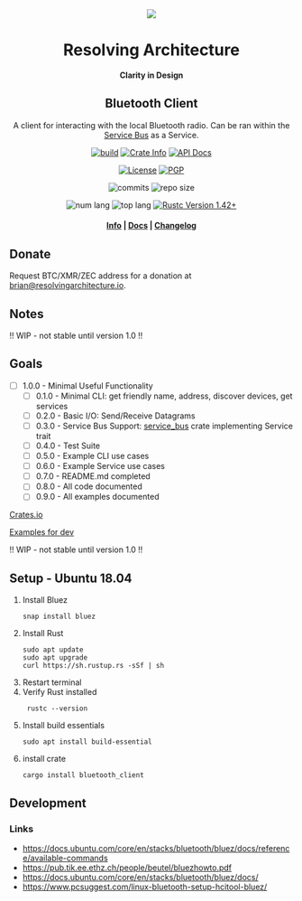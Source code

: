<div align="center">
  <img src="https://resolvingarchitecture.io/images/ra.png"  />

  <h1>Resolving Architecture</h1>

  <p>
    <strong>Clarity in Design</strong>
  </p>
  
  <h2>Bluetooth Client</h2>
  
  <p>
   A client for interacting with the local Bluetooth radio. Can be ran within the <a target="_blank" href="https://github.com/resolvingarchitecture/service-bus">Service Bus</a> as a Service.
   </p>
  
  <p>
    <a href="https://travis-ci.com/resolvingarchitecture/bluetooth-client"><img alt="build" src="https://img.shields.io/travis/resolvingarchitecture/bluetooth-client"/></a>
    <a href="https://crates.io/crates/bluetooth-client"><img alt="Crate Info" src="https://img.shields.io/crates/v/bluetooth-client.svg"/></a>
    <a href="https://docs.rs/crate/bluetooth_client/"><img alt="API Docs" src="https://img.shields.io/badge/docs.bluetooth-client-green"/></a>
  </p>
  <p>
    <a href="https://github.com/resolvingarchitecture/bluetooth-client/blob/master/LICENSE"><img alt="License" src="https://img.shields.io/github/license/resolvingarchitecture/bluetooth-client"/></a>
    <a href="https://resolvingarchitecture.io/ks/publickey.brian@resolvingarchitecture.io.asc"><img alt="PGP" src="https://img.shields.io/keybase/pgp/objectorange"/></a>
  </p>
  <p>
    <img alt="commits" src="https://img.shields.io/crates/d/bluetooth-client"/>
    <img alt="repo size" src="https://img.shields.io/github/repo-size/resolvingarchitecture/bluetooth-client"/>
  </p>
  <p>
    <img alt="num lang" src="https://img.shields.io/github/languages/count/resolvingarchitecture/bluetooth-client"/>
    <img alt="top lang" src="https://img.shields.io/github/languages/top/resolvingarchitecture/bluetooth-client"/>
    <a href="https://blog.rust-lang.org/2020/03/12/Rust-1.42.html"><img alt="Rustc Version 1.42+" src="https://img.shields.io/badge/rustc-1.42+-green.svg"/></a>
  </p>

  <h4>
    <a href="https://resolvingarchitecture.io">Info</a>
    <span> | </span>
    <a href="https://docs.rs/crate/bluetooth_client/">Docs</a>
    <span> | </span>
    <a href="https://github.com/resolvingarchitecture/bluetooth-client/blob/master/CHANGELOG.md">Changelog</a>
  </h4>
</div>

## Donate
Request BTC/XMR/ZEC address for a donation at brian@resolvingarchitecture.io.

## Notes
!! WIP - not stable until version 1.0 !!

## Goals

*[ ] 1.0.0 - Minimal Useful Functionality
    *[ ] 0.1.0 - Minimal CLI: get friendly name, address, discover devices, get services
    *[ ] 0.2.0 - Basic I/O: Send/Receive Datagrams
    *[ ] 0.3.0 - Service Bus Support: [service_bus](https://crates.io/crates/service-bus) crate implementing Service trait
    *[ ] 0.4.0 - Test Suite
    *[ ] 0.5.0 - Example CLI use cases
    *[ ] 0.6.0 - Example Service use cases
    *[ ] 0.7.0 - README.md completed
    *[ ] 0.8.0 - All code documented
    *[ ] 0.9.0 - All examples documented

[Crates.io](https://crates.io/crates/bluetooth_client)

[Examples for dev](https://github.com/szeged/blurz/tree/master/examples)

!! WIP - not stable until version 1.0 !!

## Setup - Ubuntu 18.04
1. Install Bluez
    ```shell script
    snap install bluez
    ```
2. Install Rust
   ```shell script
   sudo apt update
   sudo apt upgrade
   curl https://sh.rustup.rs -sSf | sh
   ```
3. Restart terminal
4. Verify Rust installed
    ```shell script
     rustc --version
    ```
5. Install build essentials
    ```shell script
    sudo apt install build-essential
    ```
6. install crate
    ```shell script
    cargo install bluetooth_client
    ```

## Development

### Links
* https://docs.ubuntu.com/core/en/stacks/bluetooth/bluez/docs/reference/available-commands
* https://pub.tik.ee.ethz.ch/people/beutel/bluezhowto.pdf
* https://docs.ubuntu.com/core/en/stacks/bluetooth/bluez/docs/
* https://www.pcsuggest.com/linux-bluetooth-setup-hcitool-bluez/
